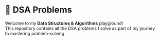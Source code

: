 # 🧠 DSA Problems

Welcome to my **Data Structures & Algorithms** playground!  
This repository contains all the DSA problems I solve as part of my journey to mastering problem-solving.
